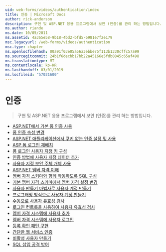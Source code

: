 ```yaml
---
uid: web-forms/videos/authentication/index
title: 인증 | Microsoft Docs
author: rick-anderson
description: 구현 및 ASP.NET 응용 프로그램에서 보안 (인증)를 관리 하는 방법입니다.
ms.author: riande
ms.date: 10/05/2011
ms.assetid: 4a365e58-9b18-4bd2-bfd5-6981e7f2e179
msc.legacyurl: /web-forms/videos/authentication
msc.type: chapter
ms.openlocfilehash: 00a91f03e05a56a3ebbe75f113b1330cffc57a99
ms.sourcegitcommit: 24b1f6decbb17bb22a45166e5fdb0845c65af498
ms.translationtype: MT
ms.contentlocale: ko-KR
ms.lasthandoff: 03/01/2019
ms.locfileid: "57021600"
---
```

<a name="authentication"></a>인증
====================
> 구현 및 ASP.NET 응용 프로그램에서 보안 (인증)를 관리 하는 방법입니다.


- [ASP.NET에서 기본 폼 인증 사용](using-basic-forms-authentication-in-aspnet.md)
- [폼 인증 속성 변경](how-to-change-the-forms-authentication-properties.md)
- [ASP.NET 애플리케이션에서 쿠키 없는 인증 설정 및 사용](how-to-setup-and-use-cookie-less-authentication-in-an-aspnet-application.md)
- [ASP 폼 로그인 재배치](asp-forms-login-relocation.md)
- [폼 로그인 사용자 지정 키 구성](forms-login-custom-key-configuration.md)
- [인증 방법에 사용자 지정 데이터 추가](add-custom-data-to-the-authentication-method.md)
- [사용자 지정 보안 주체 개체 사용](use-custom-principal-objects.md)
- [ASP.NET 멤버 자격 이해](understanding-aspnet-memberships.md)
- [멤버 자격 스키마와 함께 작동하도록 SQL 구성](configuring-sql-to-work-with-membership-schemas.md)
- [기본 멤버 자격 스키마에서 멤버 자격 설정 변경](changing-membership-settings-in-the-default-membership-schema.md)
- [사용자 만들기 마법사로 사용자 계정 만들기](creating-user-accounts-with-the-create-user-wizard.md)
- [프로그래밍 방식으로 사용자 계정 만들기](creating-user-accounts-programmatically.md)
- [수동으로 사용자 유효성 검사](validating-users-manually.md)
- [로그인 컨트롤을 사용하여 사용자 유효성 검사](validating-users-with-the-login-control.md)
- [멤버 자격 시스템에 사용자 추가](adding-users-to-your-membership-system.md)
- [멤버 자격 시스템에 사용자 로그인](logging-users-into-your-membership-system.md)
- [등록 확인 패턴 구현](implement-the-registration-verification-pattern.md)
- [간단한 웹 서비스 인증](simple-web-service-authentication.md)
- [비활성 사용자 만들기](creating-inactive-users.md)
- [SQL 삽입 공격 방어](sql-injection-defense.md)
